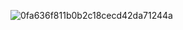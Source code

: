 ![0fa636f811b0b2c18cecd42da71244a](https://github.com/user-attachments/assets/0c725ffe-9f61-467b-8598-29e3a2785560)
